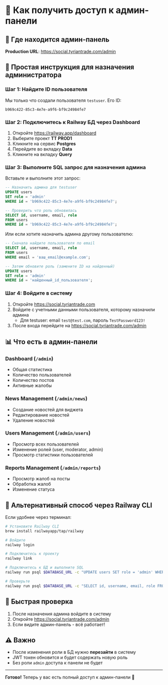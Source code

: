 # 🔑 Как получить доступ к админ-панели

## 📍 Где находится админ-панель

**Production URL**: https://social.tyriantrade.com/admin

## 🎯 Простая инструкция для назначения администратора

### Шаг 1: Найдите ID пользователя

Мы только что создали пользователя `testuser`. Его ID: 
```
b969c422-85c3-4e7e-a9f6-bf9c24984fe7
```

### Шаг 2: Подключитесь к Railway БД через Dashboard

1. Откройте https://railway.app/dashboard
2. Выберите проект **TT PROD1**
3. Кликните на сервис **Postgres**
4. Перейдите во вкладку **Data**
5. Кликните на вкладку **Query**

### Шаг 3: Выполните SQL запрос для назначения админа

Вставьте и выполните этот запрос:

```sql
-- Назначить админа для testuser
UPDATE users 
SET role = 'admin' 
WHERE id = 'b969c422-85c3-4e7e-a9f6-bf9c24984fe7';

-- Проверить что роль обновилась
SELECT id, username, email, role 
FROM users 
WHERE id = 'b969c422-85c3-4e7e-a9f6-bf9c24984fe7';
```

Или если хотите назначить админа другому пользователю:

```sql
-- Сначала найдите пользователя по email
SELECT id, username, email, role 
FROM users 
WHERE email = 'ваш_email@example.com';

-- Затем обновите роль (замените ID на найденный)
UPDATE users 
SET role = 'admin' 
WHERE id = 'найденный_id_пользователя';
```

### Шаг 4: Войдите в систему

1. Откройте https://social.tyriantrade.com
2. Войдите с учетными данными пользователя, которому назначили админа
   - Для testuser: email `test@test.com`, пароль `TestPassword123!`
3. После входа перейдите на https://social.tyriantrade.com/admin

## 📊 Что есть в админ-панели

### Dashboard (`/admin`)
- Общая статистика
- Количество пользователей
- Количество постов
- Активные жалобы

### News Management (`/admin/news`)
- Создание новостей для виджета
- Редактирование новостей
- Удаление новостей

### Users Management (`/admin/users`)
- Просмотр всех пользователей
- Изменение ролей (user, moderator, admin)
- Просмотр статистики пользователей

### Reports Management (`/admin/reports`)
- Просмотр жалоб на посты
- Обработка жалоб
- Изменение статуса

## 🔐 Альтернативный способ через Railway CLI

Если удобнее через терминал:

```bash
# Установите Railway CLI
brew install railwayapp/tap/railway

# Войдите
railway login

# Подключитесь к проекту
railway link

# Подключитесь к БД и выполните SQL
railway run psql $DATABASE_URL -c "UPDATE users SET role = 'admin' WHERE email = 'test@test.com';"

# Проверьте
railway run psql $DATABASE_URL -c "SELECT id, username, email, role FROM users WHERE email = 'test@test.com';"
```

## 🚀 Быстрая проверка

1. После назначения админа войдите в систему
2. Откройте https://social.tyriantrade.com/admin
3. Если видите админ-панель - всё работает!

## ⚠️ Важно

- После изменения роли в БД нужно **перезайти** в систему
- JWT токен обновится и будет содержать новую роль
- Без роли `admin` доступа к панели не будет

---

**Готово!** Теперь у вас есть полный доступ к админ-панели 🎉
